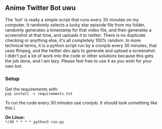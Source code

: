 ## Anime Twitter Bot uwu
The 'bot' is really a simple script that runs every 30 minutes on my computer.
It randomly selects a lucky star episode file from my folder, randomly generates a timestamp for that video file,
and then generates a screenshot at that time, and uploads it to twitter.
There is no duplicate checking or anything else, it's all completely 100% random.
In more technical terms, it is a python script run by a cronjob every 30 minutes,
that uses ffmpeg, and the twitter dev apis to generate and upload a screenshot.
I didn't put a lot of work into the code or other solutions because this gets the job done, and I am lazy.
Please feel free to use it as you wish for your own bot.

### Setup

Get the requirements with:\
`pip install -r requirements.txt`

To run the code every 30 minutes use cronjob. It should look something like this.\

**On Linux:**\
`*/30 * * * * python3 run.py`